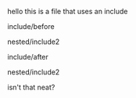 hello this is a file that uses an include

include/before

nested/include2

include/after

nested/include2

isn't that neat?
